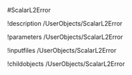 <!-- MOOSE Object Documentation Stub: Remove this when content is added. -->
#ScalarL2Error

!description /UserObjects/ScalarL2Error

!parameters /UserObjects/ScalarL2Error

!inputfiles /UserObjects/ScalarL2Error

!childobjects /UserObjects/ScalarL2Error
